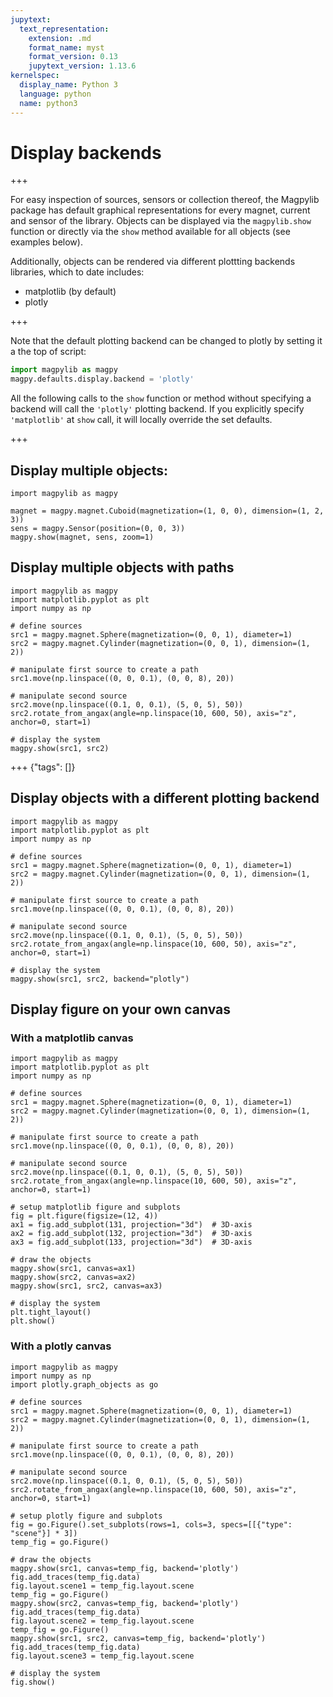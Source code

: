 ```yaml
---
jupytext:
  text_representation:
    extension: .md
    format_name: myst
    format_version: 0.13
    jupytext_version: 1.13.6
kernelspec:
  display_name: Python 3
  language: python
  name: python3
---
```


# Display backends

+++

For easy inspection of sources, sensors or collection thereof, the Magpylib package has default graphical representations for every magnet, current and sensor of the library. Objects can be displayed via the `magpylib.show` function or directly via the `show` method available for all objects (see examples below).

Additionally, objects can be rendered via different plottting backends libraries, which to date includes:

- matplotlib (by default)
- plotly

+++

Note that the default plotting backend can be changed to plotly by setting it a the top of script:
```python
import magpylib as magpy
magpy.defaults.display.backend = 'plotly'
```

All the following calls to the `show` function or method without specifying a backend will call the `'plotly'` plotting backend. If you explicitly specify `'matplotlib'` at `show` call, it will locally override the set defaults.

+++

## Display multiple objects:

```{code-cell} ipython3
import magpylib as magpy

magnet = magpy.magnet.Cuboid(magnetization=(1, 0, 0), dimension=(1, 2, 3))
sens = magpy.Sensor(position=(0, 0, 3))
magpy.show(magnet, sens, zoom=1)
```

## Display multiple objects with paths

```{code-cell} ipython3
import magpylib as magpy
import matplotlib.pyplot as plt
import numpy as np

# define sources
src1 = magpy.magnet.Sphere(magnetization=(0, 0, 1), diameter=1)
src2 = magpy.magnet.Cylinder(magnetization=(0, 0, 1), dimension=(1, 2))

# manipulate first source to create a path
src1.move(np.linspace((0, 0, 0.1), (0, 0, 8), 20))

# manipulate second source
src2.move(np.linspace((0.1, 0, 0.1), (5, 0, 5), 50))
src2.rotate_from_angax(angle=np.linspace(10, 600, 50), axis="z", anchor=0, start=1)

# display the system
magpy.show(src1, src2)
```

+++ {"tags": []}

## Display objects with a different plotting backend

```{code-cell} ipython3
import magpylib as magpy
import matplotlib.pyplot as plt
import numpy as np

# define sources
src1 = magpy.magnet.Sphere(magnetization=(0, 0, 1), diameter=1)
src2 = magpy.magnet.Cylinder(magnetization=(0, 0, 1), dimension=(1, 2))

# manipulate first source to create a path
src1.move(np.linspace((0, 0, 0.1), (0, 0, 8), 20))

# manipulate second source
src2.move(np.linspace((0.1, 0, 0.1), (5, 0, 5), 50))
src2.rotate_from_angax(angle=np.linspace(10, 600, 50), axis="z", anchor=0, start=1)

# display the system
magpy.show(src1, src2, backend="plotly")
```

## Display figure on your own canvas

### With a matplotlib canvas

```{code-cell} ipython3
import magpylib as magpy
import matplotlib.pyplot as plt
import numpy as np

# define sources
src1 = magpy.magnet.Sphere(magnetization=(0, 0, 1), diameter=1)
src2 = magpy.magnet.Cylinder(magnetization=(0, 0, 1), dimension=(1, 2))

# manipulate first source to create a path
src1.move(np.linspace((0, 0, 0.1), (0, 0, 8), 20))

# manipulate second source
src2.move(np.linspace((0.1, 0, 0.1), (5, 0, 5), 50))
src2.rotate_from_angax(angle=np.linspace(10, 600, 50), axis="z", anchor=0, start=1)

# setup matplotlib figure and subplots
fig = plt.figure(figsize=(12, 4))
ax1 = fig.add_subplot(131, projection="3d")  # 3D-axis
ax2 = fig.add_subplot(132, projection="3d")  # 3D-axis
ax3 = fig.add_subplot(133, projection="3d")  # 3D-axis

# draw the objects
magpy.show(src1, canvas=ax1)
magpy.show(src2, canvas=ax2)
magpy.show(src1, src2, canvas=ax3)

# display the system
plt.tight_layout()
plt.show()
```

### With a plotly canvas

```{code-cell} ipython3
import magpylib as magpy
import numpy as np
import plotly.graph_objects as go

# define sources
src1 = magpy.magnet.Sphere(magnetization=(0, 0, 1), diameter=1)
src2 = magpy.magnet.Cylinder(magnetization=(0, 0, 1), dimension=(1, 2))

# manipulate first source to create a path
src1.move(np.linspace((0, 0, 0.1), (0, 0, 8), 20))

# manipulate second source
src2.move(np.linspace((0.1, 0, 0.1), (5, 0, 5), 50))
src2.rotate_from_angax(angle=np.linspace(10, 600, 50), axis="z", anchor=0, start=1)

# setup plotly figure and subplots
fig = go.Figure().set_subplots(rows=1, cols=3, specs=[[{"type": "scene"}] * 3])
temp_fig = go.Figure()

# draw the objects
magpy.show(src1, canvas=temp_fig, backend='plotly')
fig.add_traces(temp_fig.data)
fig.layout.scene1 = temp_fig.layout.scene
temp_fig = go.Figure()
magpy.show(src2, canvas=temp_fig, backend='plotly')
fig.add_traces(temp_fig.data)
fig.layout.scene2 = temp_fig.layout.scene
temp_fig = go.Figure()
magpy.show(src1, src2, canvas=temp_fig, backend='plotly')
fig.add_traces(temp_fig.data)
fig.layout.scene3 = temp_fig.layout.scene

# display the system
fig.show()
```
